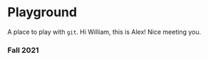 # Playground

A place to play with `git`.
Hi William, this is Alex! Nice meeting you.
### Fall 2021
